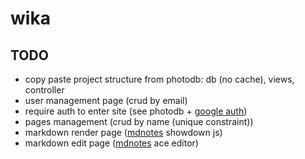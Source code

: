 # wika

## TODO

- copy paste project structure from photodb: db (no cache), views, controller
- user management page (crud by email)
- require auth to enter site (see photodb + [google auth](https://developers.google.com/api-client-library/dotnet/guide/aaa_oauth))
- pages management (crud by name (unique constraint))
- markdown render page ([mdnotes](https://github.com/cprkv/mdnotes) showdown js)
- markdown edit page ([mdnotes](https://github.com/cprkv/mdnotes) ace editor)
